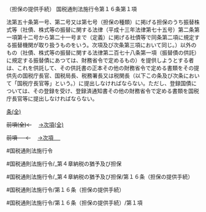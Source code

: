 （担保の提供手続）
国税通則法施行令第１６条第１項

法第五十条第一号、第二号又は第七号（担保の種類）に掲げる担保のうち振替株式等（社債、株式等の振替に関する法律（平成十三年法律第七十五号）第二条第一項第十二号から第二十一号まで（定義）に掲げる社債等で同条第二項に規定する振替機関が取り扱うものをいう。次項及び次条第三項において同じ。）以外のもの（社債、株式等の振替に関する法律第二百七十八条第一項（振替債の供託）に規定する振替債にあつては、財務省令で定めるもの）を提供しようとする者は、これを供託して、その供託書の正本その他の財務省令で定める書類をその提供先の国税庁長官、国税局長、税務署長又は税関長（以下この条及び次条において「国税庁長官等」という。）に提出しなければならない。ただし、登録国債については、その登録を受け、登録済通知書その他の財務省令で定める書類を国税庁長官等に提出しなければならない。

[条(全)](国税通則法施行＿令＿第１６条_.md)

~~前項(全)←~~　  [→次項(全)](国税通則法施行＿令＿第１６条第２項_.md)

~~前項 　 ←~~　  [→次項 　 ](国税通則法施行＿令＿第１６条第２項.md)



#国税通則法施行令

#国税通則法施行令/_第４章納税の猶予及び担保

#国税通則法施行令/_第４章納税の猶予及び担保/第１６条（担保の提供手続）

#国税通則法施行令/第１６条（担保の提供手続）

#国税通則法施行令/第１６条（担保の提供手続）/第１項

